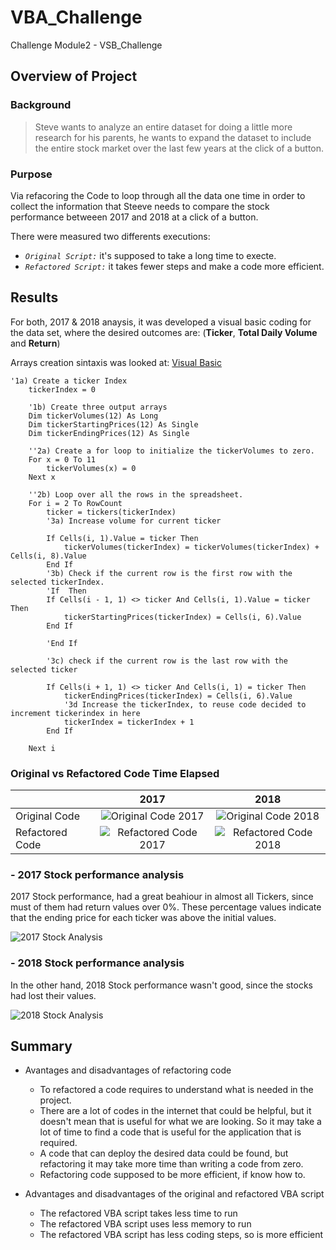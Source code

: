 # VBA_Challenge
Challenge Module2 - VSB_Challenge

## Overview of Project

### Background

>Steve wants to analyze an entire dataset for doing a little more research for his parents, he wants to expand the dataset to include the entire stock market over the last few years at the click of a button.

### Purpose

Via refacoring the Code to loop through all the data one time in order to collect the information that Steeve needs to compare the stock performance betweeen 2017 and 2018 at a click of a button.

There were measured two differents executions:

- *`Original Script:`* it's supposed to take a long time to execte.
- *`Refactored Script:`* it takes fewer steps and make a code more efficient.


## Results

For both, 2017 & 2018 anaysis, it was developed a visual basic coding for the data set, where the desired outcomes are: (**Ticker**, **Total Daily Volume** and **Return**)

Arrays creation sintaxis was looked at: [Visual Basic](https://docs.microsoft.com/en-us/dotnet/visual-basic/programming-guide/language-features/arrays/)

```
'1a) Create a ticker Index
    tickerIndex = 0

    '1b) Create three output arrays
    Dim tickerVolumes(12) As Long
    Dim tickerStartingPrices(12) As Single
    Dim tickerEndingPrices(12) As Single
            
    ''2a) Create a for loop to initialize the tickerVolumes to zero.
    For x = 0 To 11
        tickerVolumes(x) = 0
    Next x
        
    ''2b) Loop over all the rows in the spreadsheet.
    For i = 2 To RowCount
        ticker = tickers(tickerIndex)
        '3a) Increase volume for current ticker
            
        If Cells(i, 1).Value = ticker Then
            tickerVolumes(tickerIndex) = tickerVolumes(tickerIndex) + Cells(i, 8).Value
        End If
        '3b) Check if the current row is the first row with the selected tickerIndex.
        'If  Then
        If Cells(i - 1, 1) <> ticker And Cells(i, 1).Value = ticker Then
            tickerStartingPrices(tickerIndex) = Cells(i, 6).Value
        End If
                    
        'End If
        
        '3c) check if the current row is the last row with the selected ticker
        
        If Cells(i + 1, 1) <> ticker And Cells(i, 1) = ticker Then
            tickerEndingPrices(tickerIndex) = Cells(i, 6).Value
            '3d Increase the tickerIndex, to reuse code decided to increment tickerindex in here
            tickerIndex = tickerIndex + 1
        End If
    
    Next i
```

### Original vs Refactored Code Time Elapsed

|           | 2017  | 2018  |
| :------------ |:---------------:| :-----:|
| Original Code      | ![Original Code 2017](https://user-images.githubusercontent.com/86028032/124408605-2d0b6680-dd0c-11eb-9e7b-fcf882898437.PNG) | ![Original Code 2018](https://user-images.githubusercontent.com/86028032/124408626-385e9200-dd0c-11eb-9d0c-d069ebcae332.PNG) |
| Refactored Code      | ![Refactored Code 2017](https://user-images.githubusercontent.com/86028032/124408642-3eed0980-dd0c-11eb-97da-f0f3265650ae.PNG)        |   ![Refactored Code 2018](https://user-images.githubusercontent.com/86028032/124408647-444a5400-dd0c-11eb-8aa1-d260c66ff13b.PNG) |




### - 2017 Stock performance analysis

2017 Stock performance, had a great beahiour in almost all Tickers, since must of them had return values over 0%. These percentage values indicate that the ending price for each ticker was above the initial values.

![2017 Stock Analysis](https://user-images.githubusercontent.com/86028032/124404981-cfbee780-dd02-11eb-9cad-aa2272722273.PNG)


### - 2018 Stock performance analysis
In the other hand, 2018 Stock performance wasn't good, since the stocks had lost their values.

![2018 Stock Analysis](https://user-images.githubusercontent.com/86028032/124404993-de0d0380-dd02-11eb-8d86-2ac0c71d2fea.PNG)


## Summary

- Avantages and disadvantages of refactoring code
  - To refactored a code requires to understand what is needed in the project.
  - There are a lot of codes in the internet that could be helpful, but it doesn't mean that is useful for what we are looking. So it may take a lot of time to find a code that is useful for the application that is required.
  - A code that can deploy the desired data could be found, but refactoring it may take more time than writing a code from zero.
  - Refactoring code supposed to be more efficient, if know how to.

- Advantages and disadvantages of the original and refactored VBA script
  - The refactored VBA script takes less time to run
  - The refactored VBA script uses less memory to run
  - The refactored VBA script has less coding steps, so is more efficient
